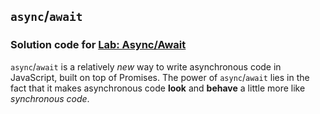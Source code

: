 ## `async`/`await`

### Solution code for [Lab: Async/Await](https://learn.fullstackacademy.com/workshop/59a97f2b38bdea00044a1126/landing)

`async`/`await` is a relatively _new_ way to write asynchronous code in JavaScript, built on top of Promises. The power of `async`/`await` lies in the fact that it makes asynchronous code **look** and **behave** a little more like _synchronous code_.
